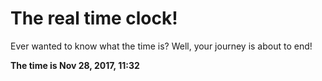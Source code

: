 # The real time clock!

Ever wanted to know what the time is? Well, your journey is about to end!

**The time is Nov 28, 2017, 11:32**
